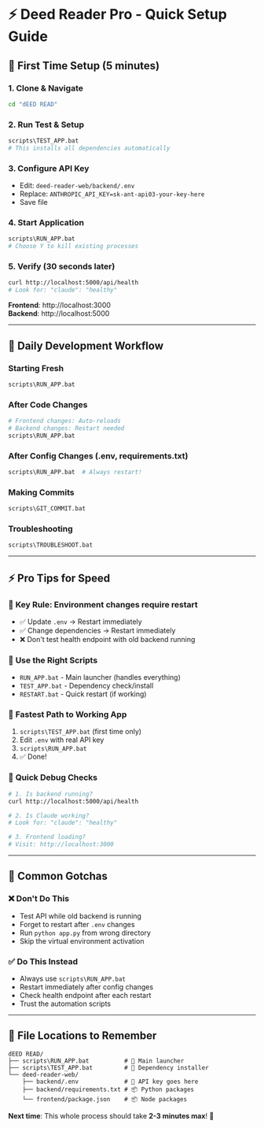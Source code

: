 # ⚡ Deed Reader Pro - Quick Setup Guide

## 🚀 First Time Setup (5 minutes)

### 1. Clone & Navigate
```bash
cd "dEED READ"
```

### 2. Run Test & Setup
```bash
scripts\TEST_APP.bat
# This installs all dependencies automatically
```

### 3. Configure API Key
- Edit: `deed-reader-web/backend/.env`
- Replace: `ANTHROPIC_API_KEY=sk-ant-api03-your-key-here`
- Save file

### 4. Start Application
```bash
scripts\RUN_APP.bat
# Choose Y to kill existing processes
```

### 5. Verify (30 seconds later)
```bash
curl http://localhost:5000/api/health
# Look for: "claude": "healthy"
```

**Frontend**: http://localhost:3000  
**Backend**: http://localhost:5000

---

## 🔧 Daily Development Workflow

### Starting Fresh
```bash
scripts\RUN_APP.bat
```

### After Code Changes
```bash
# Frontend changes: Auto-reloads
# Backend changes: Restart needed
scripts\RUN_APP.bat
```

### After Config Changes (.env, requirements.txt)
```bash
scripts\RUN_APP.bat  # Always restart!
```

### Making Commits
```bash
scripts\GIT_COMMIT.bat
```

### Troubleshooting
```bash
scripts\TROUBLESHOOT.bat
```

---

## ⚡ Pro Tips for Speed

### 🎯 **Key Rule**: Environment changes require restart
- ✅ Update `.env` → Restart immediately
- ✅ Change dependencies → Restart immediately  
- ❌ Don't test health endpoint with old backend running

### 🔧 **Use the Right Scripts**
- `RUN_APP.bat` - Main launcher (handles everything)
- `TEST_APP.bat` - Dependency check/install
- `RESTART.bat` - Quick restart (if working)

### 🚀 **Fastest Path to Working App**
1. `scripts\TEST_APP.bat` (first time only)
2. Edit `.env` with real API key
3. `scripts\RUN_APP.bat` 
4. ✅ Done!

### 🐛 **Quick Debug Checks**
```bash
# 1. Is backend running?
curl http://localhost:5000/api/health

# 2. Is Claude working?
# Look for: "claude": "healthy"

# 3. Frontend loading?
# Visit: http://localhost:3000
```

---

## 🚨 Common Gotchas

### ❌ **Don't Do This**
- Test API while old backend is running
- Forget to restart after `.env` changes
- Run `python app.py` from wrong directory
- Skip the virtual environment activation

### ✅ **Do This Instead**  
- Always use `scripts\RUN_APP.bat`
- Restart immediately after config changes
- Check health endpoint after each restart
- Trust the automation scripts

---

## 📁 **File Locations to Remember**

```
dEED READ/
├── scripts\RUN_APP.bat          # 🚀 Main launcher
├── scripts\TEST_APP.bat         # 🔧 Dependency installer  
└── deed-reader-web/
    ├── backend/.env             # 🔑 API key goes here
    ├── backend/requirements.txt # 📦 Python packages
    └── frontend/package.json    # 📦 Node packages
```

**Next time**: This whole process should take **2-3 minutes max**! 🎯 